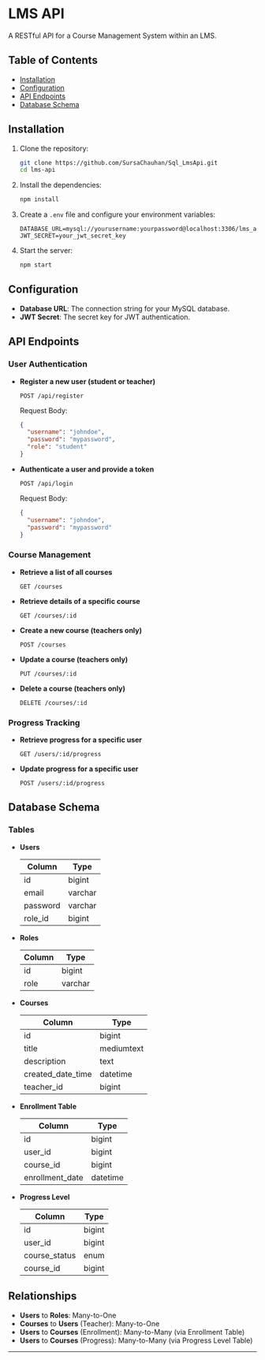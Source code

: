 # LMS API

A RESTful API for a Course Management System within an LMS.

## Table of Contents

- [Installation](#installation)
- [Configuration](#configuration)
- [API Endpoints](#api-endpoints)
- [Database Schema](#database-schema)

## Installation

1. Clone the repository:

   ```sh
   git clone https://github.com/SursaChauhan/Sql_LmsApi.git
   cd lms-api
   ```

2. Install the dependencies:

   ```sh
   npm install
   ```

3. Create a `.env` file and configure your environment variables:

   ```plaintext
   DATABASE_URL=mysql://yourusername:yourpassword@localhost:3306/lms_api
   JWT_SECRET=your_jwt_secret_key
   ```

4. Start the server:

   ```sh
   npm start
   ```

## Configuration

- **Database URL**: The connection string for your MySQL database.
- **JWT Secret**: The secret key for JWT authentication.

## API Endpoints

### User Authentication

- **Register a new user (student or teacher)**

  ```http
  POST /api/register
  ```

  Request Body:

  ```json
  {
    "username": "johndoe",
    "password": "mypassword",
    "role": "student"
  }
  ```

- **Authenticate a user and provide a token**

  ```http
  POST /api/login
  ```

  Request Body:

  ```json
  {
    "username": "johndoe",
    "password": "mypassword"
  }
  ```

### Course Management

- **Retrieve a list of all courses**

  ```http
  GET /courses
  ```

- **Retrieve details of a specific course**

  ```http
  GET /courses/:id
  ```

- **Create a new course (teachers only)**

  ```http
  POST /courses
  ```

- **Update a course (teachers only)**

  ```http
  PUT /courses/:id
  ```

- **Delete a course (teachers only)**

  ```http
  DELETE /courses/:id
  ```

### Progress Tracking

- **Retrieve progress for a specific user**

  ```http
  GET /users/:id/progress
  ```

- **Update progress for a specific user**

  ```http
  POST /users/:id/progress
  ```

## Database Schema

### Tables

- **Users**

  | Column   | Type    |
  | -------- | ------- |
  | id       | bigint  |
  | email    | varchar |
  | password | varchar |
  | role_id  | bigint  |

- **Roles**

  | Column | Type    |
  | ------ | ------- |
  | id     | bigint  |
  | role   | varchar |

- **Courses**

  | Column           | Type      |
  | ---------------- | --------- |
  | id               | bigint    |
  | title            | mediumtext|
  | description      | text      |
  | created_date_time| datetime  |
  | teacher_id       | bigint    |

- **Enrollment Table**

  | Column           | Type      |
  | ---------------- | --------- |
  | id               | bigint    |
  | user_id          | bigint    |
  | course_id        | bigint    |
  | enrollment_date  | datetime  |

- **Progress Level**

  | Column        | Type    |
  | ------------- | ------- |
  | id            | bigint  |
  | user_id       | bigint  |
  | course_status | enum    |
  | course_id     | bigint  |

## Relationships

- **Users** to **Roles**: Many-to-One
- **Courses** to **Users** (Teacher): Many-to-One
- **Users** to **Courses** (Enrollment): Many-to-Many (via Enrollment Table)
- **Users** to **Courses** (Progress): Many-to-Many (via Progress Level Table)

---
